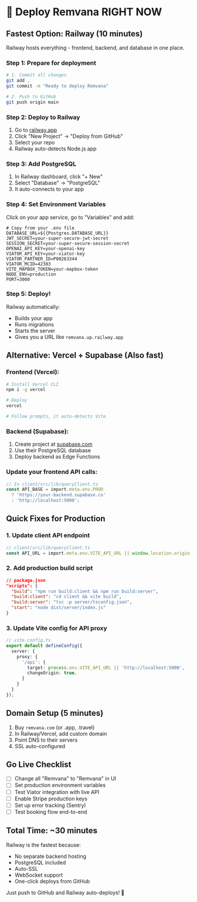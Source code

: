 # 🚀 Deploy Remvana RIGHT NOW

## Fastest Option: Railway (10 minutes)

Railway hosts everything - frontend, backend, and database in one place.

### Step 1: Prepare for deployment
```bash
# 1. Commit all changes
git add .
git commit -m "Ready to deploy Remvana"

# 2. Push to GitHub
git push origin main
```

### Step 2: Deploy to Railway
1. Go to [railway.app](https://railway.app)
2. Click "New Project" → "Deploy from GitHub"
3. Select your repo
4. Railway auto-detects Node.js app

### Step 3: Add PostgreSQL
1. In Railway dashboard, click "+ New"
2. Select "Database" → "PostgreSQL"
3. It auto-connects to your app

### Step 4: Set Environment Variables
Click on your app service, go to "Variables" and add:

```env
# Copy from your .env file
DATABASE_URL=${{Postgres.DATABASE_URL}}
JWT_SECRET=your-super-secure-jwt-secret
SESSION_SECRET=your-super-secure-session-secret
OPENAI_API_KEY=your-openai-key
VIATOR_API_KEY=your-viator-key
VIATOR_PARTNER_ID=P00263344
VIATOR_MCID=42383
VITE_MAPBOX_TOKEN=your-mapbox-token
NODE_ENV=production
PORT=3000
```

### Step 5: Deploy!
Railway automatically:
- Builds your app
- Runs migrations
- Starts the server
- Gives you a URL like `remvana.up.railway.app`

## Alternative: Vercel + Supabase (Also fast)

### Frontend (Vercel):
```bash
# Install Vercel CLI
npm i -g vercel

# Deploy
vercel

# Follow prompts, it auto-detects Vite
```

### Backend (Supabase):
1. Create project at [supabase.com](https://supabase.com)
2. Use their PostgreSQL database
3. Deploy backend as Edge Functions

### Update your frontend API calls:
```typescript
// In client/src/lib/queryClient.ts
const API_BASE = import.meta.env.PROD 
  ? 'https://your-backend.supabase.co'
  : 'http://localhost:5000';
```

## Quick Fixes for Production

### 1. Update client API endpoint
```typescript
// client/src/lib/queryClient.ts
const API_URL = import.meta.env.VITE_API_URL || window.location.origin;
```

### 2. Add production build script
```json
// package.json
"scripts": {
  "build": "npm run build:client && npm run build:server",
  "build:client": "cd client && vite build",
  "build:server": "tsc -p server/tsconfig.json",
  "start": "node dist/server/index.js"
}
```

### 3. Update Vite config for API proxy
```typescript
// vite.config.ts
export default defineConfig({
  server: {
    proxy: {
      '/api': {
        target: process.env.VITE_API_URL || 'http://localhost:5000',
        changeOrigin: true,
      }
    }
  }
});
```

## Domain Setup (5 minutes)

1. Buy `remvana.com` (or .app, .travel)
2. In Railway/Vercel, add custom domain
3. Point DNS to their servers
4. SSL auto-configured

## Go Live Checklist

- [ ] Change all "Remvana" to "Remvana" in UI
- [ ] Set production environment variables
- [ ] Test Viator integration with live API
- [ ] Enable Stripe production keys
- [ ] Set up error tracking (Sentry)
- [ ] Test booking flow end-to-end

## Total Time: ~30 minutes

Railway is the fastest because:
- No separate backend hosting
- PostgreSQL included
- Auto-SSL
- WebSocket support
- One-click deploys from GitHub

Just push to GitHub and Railway auto-deploys! 🎉